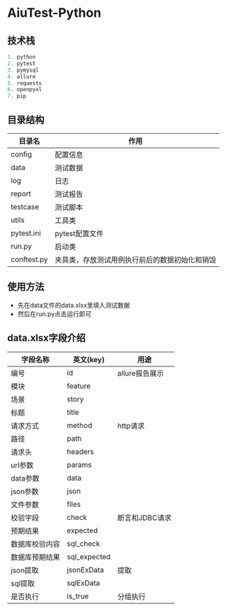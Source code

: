 # AiuTest-Python
## 技术栈
```python
1. python
2. pytest
3. pymysql
4. allure
5. requests
6. openpyxl
7. pip
```
## 目录结构
|目录名|作用|
|---|---|
|config|配置信息|
|data|测试数据|
|log|日志|
|report|测试报告|
|testcase|测试脚本|
|utils|工具类|
|pytest.ini|pytest配置文件|
|run.py|启动类|
|conftest.py|夹具类，存放测试用例执行前后的数据初始化和销毁|

## 使用方法
- 先在data文件的data.xlsx里填入测试数据
- 然后在run.py点击运行即可
## data.xlsx字段介绍
|字段名称|英文(key)|用途|
|---|---|---|
|编号|id| allure报告展示|
|模块|feature|
|场景|story|
|标题|title|
|请求方式|method|http请求|
|路径|path|
|请求头|headers|
|url参数|params|
|data参数|data|
|json参数|json|
|文件参数|files|
|校验字段|check|断言和JDBC请求|
|预期结果|expected|
|数据库校验内容|sql_check|
|数据库预期结果|sql_expected|
|json提取|jsonExData|提取|
|sql提取|sqlExData|
|是否执行|is_true|分组执行|

